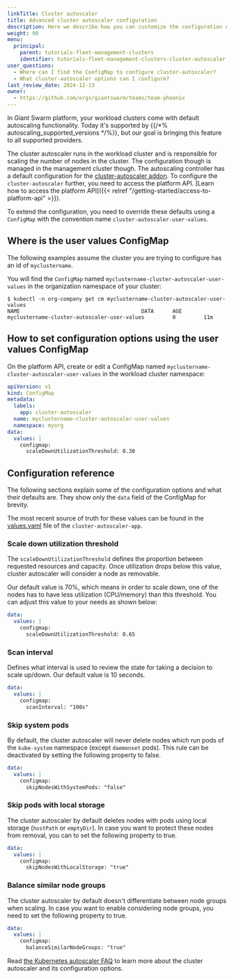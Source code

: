 ```yaml
---
linkTitle: Cluster autoscaler
title: Advanced cluster autoscaler configuration
description: Here we describe how you can customize the configuration of the managed cluster autoscaler service in your workload clusters.
weight: 90
menu:
  principal:
    parent: tutorials-fleet-management-clusters
    identifier: tutorials-fleet-management-clusters-cluster-autoscaler
user_questions:
  - Where can I find the ConfigMap to configure cluster-autoscaler?
  - What cluster-autoscaler options can I configure?
last_review_date: 2024-12-13
owner:
  - https://github.com/orgs/giantswarm/teams/team-phoenix
---
```


In Giant Swarm platform, your workload clusters come with default autoscaling functionality. Today it's supported by {{/*% autoscaling_supported_versions */%}}, but our goal is bringing this feature to all supported providers.

The cluster autoscaler runs in the workload cluster and is responsible for scaling the number of nodes in the cluster. The configuration though is managed in the management cluster though. The autoscaling controller has a default configuration for the [cluster-autoscaler addon](https://github.com/kubernetes/autoscaler/tree/master/cluster-autoscaler). To configure the `cluster-autoscaler` further, you need to access the platform API. [Learn how to access the platform API]({{< relref "/getting-started/access-to-platform-api" >}}).

To extend the configuration, you need to override these defaults using a `ConfigMap` with the convention name `cluster-autoscaler-user-values`.

## Where is the user values ConfigMap

The following examples assume the cluster you are trying to configure has an id of `myclustername`.

You will find the `ConfigMap` named `myclustername-cluster-autoscaler-user-values` in the organization namespace of your cluster:

```text
$ kubectl -n org-company get cm myclustername-cluster-autoscaler-user-values
NAME                                       DATA      AGE
myclustername-cluster-autoscaler-user-values         0         11m
```

## How to set configuration options using the user values ConfigMap

On the platform API, create or edit a ConfigMap named `myclustername-cluster-autoscaler-user-values`
in the workload cluster namespace:

```yaml
apiVersion: v1
kind: ConfigMap
metadata:
  labels:
    app: cluster-autoscaler
  name: myclustername-cluster-autoscaler-user-values
  namespace: myorg
data:
  values: |
    configmap:
      scaleDownUtilizationThreshold: 0.30
```

## Configuration reference

The following sections explain some of the configuration options and what their defaults are. They show only the `data` field of the ConfigMap for brevity.

The most recent source of truth for these values can be found in the [values.yaml](https://github.com/giantswarm/cluster-autoscaler-app/blob/v1.30.3-gs1/helm/cluster-autoscaler-app/values.yaml) file of the `cluster-autoscaler-app`.

### Scale down utilization threshold

The `scaleDownUtilizationThreshold` defines the proportion between requested resources and capacity. Once utilization drops below this value, cluster autoscaler will consider a node as removable.

Our default value is 70%, which means in order to scale down, one of the nodes has to have less utilization (CPU/memory) than this threshold. You can adjust this value to your needs as shown below:

```yaml
data:
  values: |
    configmap:
      scaleDownUtilizationThreshold: 0.65
```

### Scan interval

Defines what interval is used to review the state for taking a decision to scale up/down. Our default value is 10 seconds.

```yaml
data:
  values: |
    configmap:
      scanInterval: "100s"
```

### Skip system pods

By default, the cluster autoscaler will never delete nodes which run pods of the `kube-system` namespace (except `daemonset` pods). This rule can be deactivated by setting the following property to false.

```yaml
data:
  values: |
    configmap:
      skipNodesWithSystemPods: "false"
```

### Skip pods with local storage

The cluster autoscaler by default deletes nodes with pods using local storage (`hostPath` or `emptyDir`). In case you want to protect these nodes from removal, you can to set the following property to true.

```yaml
data:
  values: |
    configmap:
      skipNodesWithLocalStorage: "true"
```

### Balance similar node groups

The cluster autoscaler by default doesn't differentiate between node groups when scaling. In case you want to enable considering node groups, you need to set the following property to true.

```yaml
data:
  values: |
    configmap:
      balanceSimilarNodeGroups: "true"
```

Read [the Kubernetes autoscaler FAQ](https://github.com/kubernetes/autoscaler/blob/master/cluster-autoscaler/FAQ.md) to learn more about the cluster autoscaler and its configuration options.
